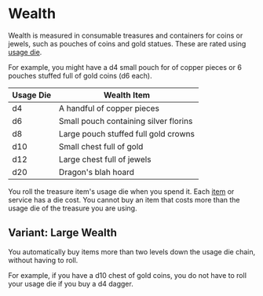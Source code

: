 # Wealth

Wealth is measured in consumable treasures and containers for coins or jewels, such as pouches of coins and gold statues. These are rated using [usage die](/rules/usage.md).

For example, you might have a d4 small pouch for of copper pieces or 6 pouches stuffed full of gold coins (d6 each).

<table>
  <thead>
    <tr>
      <th class="numbers">Usage Die</th>
      <th>Wealth Item</th>
    </tr>
  </thead>
  <tbody>
    <tr>
      <td class="numbers">d4</td>
      <td>A handful of copper pieces</td>
    </tr>
    <tr>
      <td class="numbers">d6</td>
      <td>Small pouch containing silver florins</td>
    </tr>
    <tr>
      <td class="numbers">d8</td>
      <td>Large pouch stuffed full gold crowns</td>
    </tr>
    <tr>
      <td class="numbers">d10</td>
      <td>Small chest full of gold</td>
    </tr>
    <tr>
      <td class="numbers">d12</td>
      <td>Large chest full of jewels</td>
    </tr>
    <tr>
      <td class="numbers">d20</td>
      <td>Dragon's blah hoard</td>
    </tr>
  </tbody>
</table>

You roll the treasure item's usage die when you spend it. Each [item](/equipment/items.md) or service has a die cost. You cannot buy an item that costs more than the usage die of the treasure you are using.

<aside>

## Variant: Large Wealth

You automatically buy items more than two levels down the usage die chain, without having to roll.

For example, if you have a d10 chest of gold coins, you do not have to roll your usage die if you buy a d4 dagger.

</aside>

